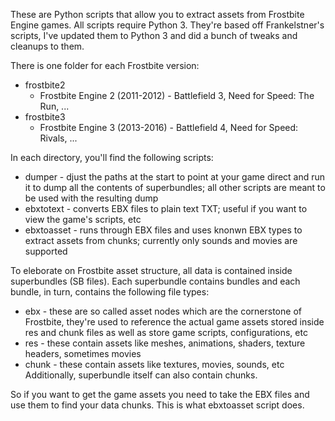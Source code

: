 These are Python scripts that allow you to extract assets from Frostbite Engine games. All scripts require Python 3.
They're based off Frankelstner's scripts, I've updated them to Python 3 and did a bunch of tweaks and cleanups to them.

There is one folder for each Frostbite version:
 * frostbite2 
   * Frostbite Engine 2 (2011-2012) - Battlefield 3, Need for Speed: The Run, ...
 * frostbite3
   * Frostbite Engine 3 (2013-2016) - Battlefield 4, Need for Speed: Rivals, ...
 
In each directory, you'll find the following scripts:
 * dumper - djust the paths at the start to point at your game direct and run it to dump all the contents of superbundles; all other scripts are meant to be used with the resulting dump
 * ebxtotext - converts EBX files to plain text TXT; useful if you want to view the game's scripts, etc
 * ebxtoasset - runs through EBX files and uses knonwn EBX types to extract assets from chunks; currently only sounds and movies are supported
 
To eleborate on Frostbite asset structure, all data is contained inside superbundles (SB files). Each superbundle contains bundles and each bundle, in turn, contains the following file types:
 * ebx - these are so called asset nodes which are the cornerstone of Frostbite, they're used to reference the actual game assets stored inside res and chunk files as well as store game scripts, configurations, etc
 * res - these contain assets like meshes, animations, shaders, texture headers, sometimes movies
 * chunk - these contain assets like textures, movies, sounds, etc
Additionally, superbundle itself can also contain chunks.
 
So if you want to get the game assets you need to take the EBX files and use them to find your data chunks. This is what ebxtoasset script does.

